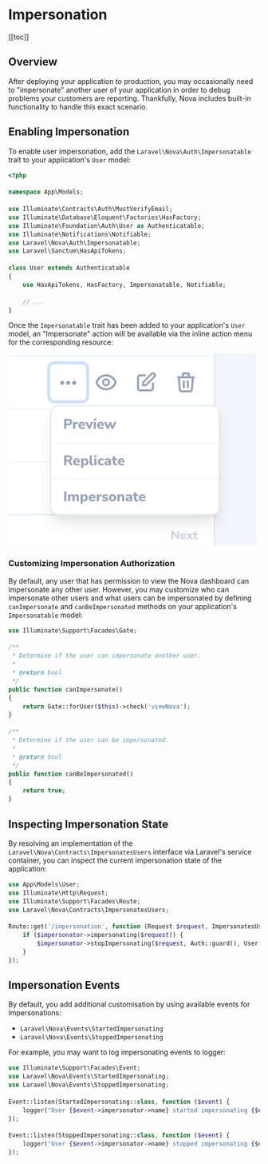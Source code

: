 # Impersonation

[[toc]]

## Overview

After deploying your application to production, you may occasionally need to "impersonate" another user of your application in order to debug problems your customers are reporting. Thankfully, Nova includes built-in functionality to handle this exact scenario.

## Enabling Impersonation

To enable user impersonation, add the `Laravel\Nova\Auth\Impersonatable` trait to your application's `User` model:

```php
<?php

namespace App\Models;

use Illuminate\Contracts\Auth\MustVerifyEmail;
use Illuminate\Database\Eloquent\Factories\HasFactory;
use Illuminate\Foundation\Auth\User as Authenticatable;
use Illuminate\Notifications\Notifiable;
use Laravel\Nova\Auth\Impersonatable;
use Laravel\Sanctum\HasApiTokens;

class User extends Authenticatable
{
    use HasApiTokens, HasFactory, Impersonatable, Notifiable;

    // ...
}
```

Once the `Impersonatable` trait has been added to your application's `User` model, an "Impersonate" action will be available via the inline action menu for the corresponding resource:

![Impersonation](./img/impersonate.png)

### Customizing Impersonation Authorization

By default, any user that has permission to view the Nova dashboard can impersonate any other user. However, you may customize who can impersonate other users and what users can be impersonated by defining `canImpersonate` and `canBeImpersonated` methods on your application's `Impersonatable` model:

```php
use Illuminate\Support\Facades\Gate;

/**
 * Determine if the user can impersonate another user.
 *
 * @return bool
 */
public function canImpersonate()
{
    return Gate::forUser($this)->check('viewNova');
}

/**
 * Determine if the user can be impersonated.
 *
 * @return bool
 */
public function canBeImpersonated()
{
    return true;
}
```

## Inspecting Impersonation State

By resolving an implementation of the `Laravel\Nova\Contracts\ImpersonatesUsers` interface via Laravel's service container, you can inspect the current impersonation state of the application:

```php
use App\Models\User;
use Illuminate\Http\Request;
use Illuminate\Support\Facades\Route;
use Laravel\Nova\Contracts\ImpersonatesUsers;

Route::get('/impersonation', function (Request $request, ImpersonatesUsers $impersonator) {
    if ($impersonator->impersonating($request)) {
        $impersonator->stopImpersonating($request, Auth::guard(), User::class);
    }
});
```

## Impersonation Events

By default, you add additional customisation by using available events for Impersonations:

- `Laravel\Nova\Events\StartedImpersonating`
- `Laravel\Nova\Events\StoppedImpersonating`

For example, you may want to log impersonating events to logger:

```php
use Illuminate\Support\Facades\Event;
use Laravel\Nova\Events\StartedImpersonating;
use Laravel\Nova\Events\StoppedImpersonating;

Event::listen(StartedImpersonating::class, function ($event) {
    logger("User {$event->impersonator->name} started impersonating {$event->impersonated->name}");
});

Event::listen(StoppedImpersonating::class, function ($event) {
    logger("User {$event->impersonator->name} stopped impersonating {$event->impersonated->name}");
});
```
